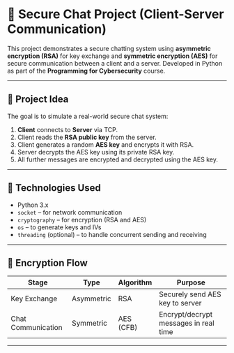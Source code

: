 # 🔐 Secure Chat Project (Client-Server Communication)

This project demonstrates a secure chatting system using **asymmetric encryption (RSA)** for key exchange and **symmetric encryption (AES)** for secure communication between a client and a server. Developed in Python as part of the **Programming for Cybersecurity** course.

---

## 🧠 Project Idea

The goal is to simulate a real-world secure chat system:

1. **Client** connects to **Server** via TCP.
2. Client reads the **RSA public key** from the server.
3. Client generates a random **AES key** and encrypts it with RSA.
4. Server decrypts the AES key using its private RSA key.
5. All further messages are encrypted and decrypted using the AES key.

---

## 🔧 Technologies Used

- Python 3.x
- `socket` – for network communication
- `cryptography` – for encryption (RSA and AES)
- `os` – to generate keys and IVs
- `threading` (optional) – to handle concurrent sending and receiving

---

## 🔐 Encryption Flow

| Stage                | Type            | Algorithm | Purpose                             |
|---------------------|------------------|-----------|-------------------------------------|
| Key Exchange         | Asymmetric       | RSA       | Securely send AES key to server     |
| Chat Communication   | Symmetric        | AES (CFB) | Encrypt/decrypt messages in real time |

---
